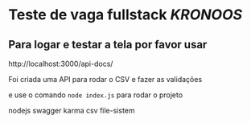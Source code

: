 # Teste de vaga fullstack *KRONOOS*


## Para logar e testar a tela por favor usar
http://localhost:3000/api-docs/

Foi criada uma API para rodar o CSV e fazer as validações


e use o comando  `node index.js` para rodar o projeto

nodejs
swagger
karma
csv
file-sistem


